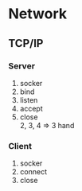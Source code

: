 # Network
## TCP/IP 
### Server
1. socker
2. bind
3. listen
4. accept
5. close  
2, 3, 4 => 3 hand 

### Client
1. socker
2. connect
3. close